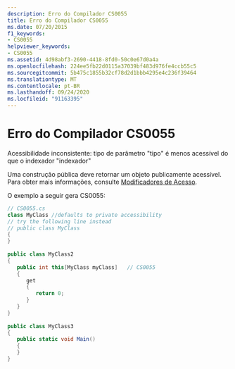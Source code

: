 ```yaml
---
description: Erro do Compilador CS0055
title: Erro do Compilador CS0055
ms.date: 07/20/2015
f1_keywords:
- CS0055
helpviewer_keywords:
- CS0055
ms.assetid: 4d98abf3-2690-4418-8fd0-50c0e67d0a4a
ms.openlocfilehash: 224ee5fb22d0115a37039bf483d976fe4ccb55c5
ms.sourcegitcommit: 5b475c1855b32cf78d2d1bbb4295e4c236f39464
ms.translationtype: MT
ms.contentlocale: pt-BR
ms.lasthandoff: 09/24/2020
ms.locfileid: "91163395"
---
```

# <a name="compiler-error-cs0055"></a>Erro do Compilador CS0055

Acessibilidade inconsistente: tipo de parâmetro "tipo" é menos acessível do que o indexador "indexador"  
  
 Uma construção pública deve retornar um objeto publicamente acessível. Para obter mais informações, consulte [Modificadores de Acesso](../programming-guide/classes-and-structs/access-modifiers.md).  
  
 O exemplo a seguir gera CS0055:  
  
```csharp  
// CS0055.cs  
class MyClass //defaults to private accessibility  
// try the following line instead  
// public class MyClass  
{  
}  
  
public class MyClass2  
{  
   public int this[MyClass myClass]   // CS0055  
   {  
      get  
      {  
         return 0;  
      }  
   }  
}  
  
public class MyClass3  
{  
   public static void Main()  
   {  
   }  
}  
```
